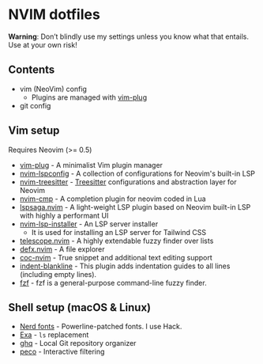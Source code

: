 # NVIM dotfiles

**Warning**: Don’t blindly use my settings unless you know what that entails. Use at your own risk!

## Contents

- vim (NeoVim) config
  - Plugins are managed with [vim-plug](https://github.com/junegunn/vim-plug)
- git config


## Vim setup

Requires Neovim (>= 0.5)

- [vim-plug](https://github.com/junegunn/vim-plug) - A minimalist Vim plugin manager
- [nvim-lspconfig](https://github.com/neovim/nvim-lspconfig) - A collection of configurations for Neovim's built-in LSP
- [nvim-treesitter](https://github.com/nvim-treesitter/nvim-treesitter) - [Treesitter](https://github.com/tree-sitter/tree-sitter) configurations and abstraction layer for Neovim
- [nvim-cmp](https://github.com/hrsh7th/nvim-cmp) - A completion plugin for neovim coded in Lua
- [lspsaga.nvim](https://github.com/tami5/lspsaga.nvim) - A light-weight LSP plugin based on Neovim built-in LSP with highly a performant UI
- [nvim-lsp-installer](https://github.com/williamboman/nvim-lsp-installer) - An LSP server installer
  - It is used for installing an LSP server for Tailwind CSS
- [telescope.nvim](https://github.com/nvim-telescope/telescope.nvim) - A highly extendable fuzzy finder over lists
- [defx.nvim](https://github.com/Shougo/defx.nvim) - A file explorer
- [coc-nvim](https://github.com/neoclide/coc.nvim) - True snippet and additional text editing support
- [indent-blankline](https://github.com/lukas-reineke/indent-blankline.nvim) - This plugin adds indentation guides to all lines (including empty lines). 
- [fzf](https://github.com/junegunn/fzf) - fzf is a general-purpose command-line fuzzy finder.

## Shell setup (macOS & Linux)

- [Nerd fonts](https://github.com/ryanoasis/nerd-fonts) - Powerline-patched fonts. I use Hack.
- [Exa](https://the.exa.website/) - `ls` replacement
- [ghq](https://github.com/x-motemen/ghq) - Local Git repository organizer
- [peco](https://github.com/peco/peco) - Interactive filtering
